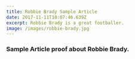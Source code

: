 ```yaml
---
title: Robbie Brady Sample Article
date: 2017-11-11T18:07:46.639Z
excerpt: Robbie Brady is a great footballer.
image: /images/robbie-brady.jpg
---
```

### Sample Article proof about Robbie Brady.
